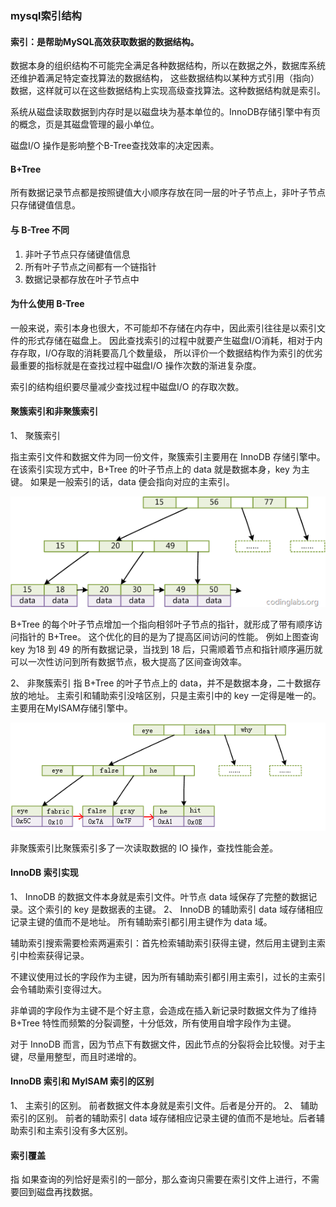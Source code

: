 ### mysql索引结构

#### 索引：是帮助MySQL高效获取数据的数据结构。

数据本身的组织结构不可能完全满足各种数据结构，所以在数据之外，数据库系统还维护着满足特定查找算法的数据结构，
这些数据结构以某种方式引用（指向）数据，这样就可以在这些数据结构上实现高级查找算法。这种数据结构就是索引。

系统从磁盘读取数据到内存时是以磁盘块为基本单位的。InnoDB存储引擎中有页的概念，页是其磁盘管理的最小单位。

磁盘I/O 操作是影响整个B-Tree查找效率的决定因素。

#### B+Tree

所有数据记录节点都是按照键值大小顺序存放在同一层的叶子节点上，非叶子节点只存储键值信息。

#### 与 B-Tree 不同

1. 非叶子节点只存储键值信息
2. 所有叶子节点之间都有一个链指针
3. 数据记录都存放在叶子节点中

#### 为什么使用 B-Tree

一般来说，索引本身也很大，不可能却不存储在内存中，因此索引往往是以索引文件的形式存储在磁盘上。
因此查找索引的过程中就要产生磁盘I/O消耗，相对于内存存取，I/O存取的消耗要高几个数量级，
所以评价一个数据结构作为索引的优劣最重要的指标就是在查找过程中磁盘I/O 操作次数的渐进复杂度。

索引的结构组织要尽量减少查找过程中磁盘I/O 的存取次数。

#### 聚簇索引和非聚簇索引

1、 聚簇索引

指主索引文件和数据文件为同一份文件，聚簇索引主要用在 InnoDB 存储引擎中。
在该索引实现方式中，B+Tree 的叶子节点上的 data 就是数据本身，key 为主键。
如果是一般索引的话，data 便会指向对应的主索引。

![聚簇索引.png](jucusuoyin.png)

B+Tree 的每个叶子节点增加一个指向相邻叶子节点的指针，就形成了带有顺序访问指针的 B+Tree。
这个优化的目的是为了提高区间访问的性能。
例如上图查询 key 为18 到 49 的所有数据记录，当找到 18 后，只需顺着节点和指针顺序遍历就可以一次性访问到所有数据节点，极大提高了区间查询效率。

2、 非聚簇索引
指 B+Tree 的叶子节点上的 data，并不是数据本身，二十数据存放的地址。
主索引和辅助索引没啥区别，只是主索引中的 key 一定得是唯一的。 主要用在MyISAM存储引擎中。

![非聚簇索引.png](feijucusuoyin.png)

非聚簇索引比聚簇索引多了一次读取数据的 IO 操作，查找性能会差。

#### InnoDB 索引实现
1、 InnoDB 的数据文件本身就是索引文件。叶节点 data 域保存了完整的数据记录。这个索引的 key 是数据表的主键。
2、 InnoDB 的辅助索引 data 域存储相应记录主键的值而不是地址。 所有辅助索引都引用主键作为 data 域。

辅助索引搜索需要检索两遍索引：首先检索辅助索引获得主键，然后用主键到主索引中检索获得记录。

不建议使用过长的字段作为主键，因为所有辅助索引都引用主索引，过长的主索引会令辅助索引变得过大。

非单调的字段作为主键不是个好主意，会造成在插入新记录时数据文件为了维持 B+Tree 特性而频繁的分裂调整，十分低效，所有使用自增字段作为主键。

对于 InnoDB 而言，因为节点下有数据文件，因此节点的分裂将会比较慢。对于主键，尽量用整型，而且时递增的。

#### InnoDB 索引和 MyISAM 索引的区别
1、 主索引的区别。 前者数据文件本身就是索引文件。后者是分开的。
2、 辅助索引的区别。 前者的辅助索引 data 域存储相应记录主键的值而不是地址。后者辅助索引和主索引没有多大区别。

#### 索引覆盖
指 如果查询的列恰好是索引的一部分，那么查询只需要在索引文件上进行，不需要回到磁盘再找数据。
